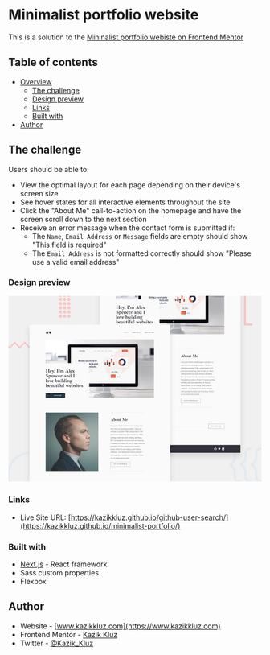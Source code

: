 # Minimalist portfolio website

This is a solution to the [Mininalist portfolio webiste on Frontend Mentor](https://www.frontendmentor.io/challenges/minimalist-portfolio-website-LMy-ZRyiE)

## Table of contents

- [Overview](#overview)
  - [The challenge](#the-challenge)
  - [Design preview](#design-preview)
  - [Links](#links)
  - [Built with](#built-with)
- [Author](#author)

## The challenge

Users should be able to:

- View the optimal layout for each page depending on their device's screen size
- See hover states for all interactive elements throughout the site
- Click the "About Me" call-to-action on the homepage and have the screen scroll down to the next section
- Receive an error message when the contact form is submitted if:
  - The `Name`, `Email Address` or `Message` fields are empty should show "This field is required"
  - The `Email Address` is not formatted correctly should show "Please use a valid email address"

### Design preview

![Design preview for the Minimalist portfolio website coding challenge](./preview.jpg)

### Links

- Live Site URL: [https://kazikkluz.github.io/github-user-search/](https://kazikkluz.github.io/minimalist-portfolio/)

### Built with

- [Next.js](https://nextjs.org/) - React framework
- Sass custom properties
- Flexbox

## Author

- Website - [www.kazikkluz.com](https://www.kazikkluz.com)
- Frontend Mentor - [Kazik Kluz](https://www.frontendmentor.io/profile/KazikKluz)
- Twitter - [@Kazik_Kluz](https://www.twitter.com/Kazik_Kluz)
